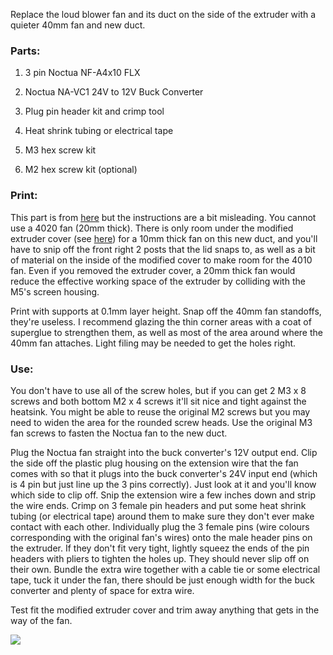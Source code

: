 Replace the loud blower fan and its duct on the side of the extruder with a quieter 40mm fan and new duct.


### Parts:

1. 3 pin Noctua NF-A4x10 FLX

2. Noctua NA-VC1 24V to 12V Buck Converter

3. Plug pin header kit and crimp tool

4. Heat shrink tubing or electrical tape

5. M3 hex screw kit

6. M2 hex screw kit (optional)


### Print:

This part is from [here](https://www.printables.com/model/447333-ankermake-m5-noctua-heat-sink-fan-adapter/files) but the instructions are a bit misleading.
You cannot use a 4020 fan (20mm thick). There is only room under the modified extruder cover (see [here](https://github.com/BrockCruess/3D-Printing/tree/main/AnkerMake%20M5%20Mods/Quieter%20Model%20Cooling%20Fan)) for a 10mm thick fan on this new duct,
and you'll have to snip off the front right 2 posts that the lid snaps to, as well as a bit of material on the inside of the modified cover to make room for the 4010 fan. Even if you removed the extruder cover, a 20mm thick fan would reduce the effective working space of the extruder by colliding with the M5's screen housing.

Print with supports at 0.1mm layer height. Snap off the 40mm fan standoffs, they're useless. I recommend glazing the thin corner areas with a coat of superglue to strengthen them, as well as most of the area around where the 40mm fan attaches. Light filing may be needed to get the holes right.


### Use:

You don't have to use all of the screw holes, but if you can get 2 M3 x 8 screws and both bottom M2 x 4 screws it'll sit nice and tight against the heatsink. You might be able to reuse the original M2 screws but you may need to widen the area for the rounded screw heads.
Use the original M3 fan screws to fasten the Noctua fan to the new duct.

Plug the Noctua fan straight into the buck converter's 12V output end.
Clip the side off the plastic plug housing on the extension wire that the fan comes with so that it plugs into the buck converter's 24V input end (which is 4 pin but just line up the 3 pins correctly).
Just look at it and you'll know which side to clip off.
Snip the extension wire a few inches down and strip the wire ends.
Crimp on 3 female pin headers and put some heat shrink tubing (or electrical tape) around them to make sure they don't ever make contact with each other.
Individually plug the 3 female pins (wire colours corresponding with the original fan's wires) onto the male header pins on the extruder.
If they don't fit very tight, lightly squeez the ends of the pin headers with pliers to tighten the holes up. They should never slip off on their own.
Bundle the extra wire together with a cable tie or some electrical tape, tuck it under the fan, there should be just enough width for the buck converter and plenty of space for extra wire.

Test fit the modified extruder cover and trim away anything that gets in the way of the fan.

![](https://i.ibb.co/D9cQXKK/IMG-1284.jpg)
